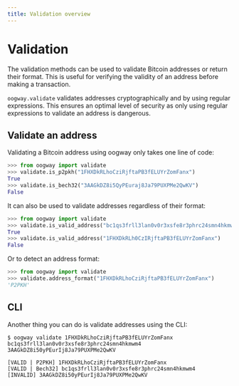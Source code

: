 ```yaml
---
title: Validation overview
---
```


# Validation

The validation methods can be used to validate Bitcoin addresses or return their format. This is useful for verifying the validity of an address before making a transaction.

`oogway.validate` validates addresses cryptographically and by using regular expressions. This ensures an optimal level of security as only using regular expressions to validate an address is dangerous.

## Validate an address

Validating a Bitcoin address using oogway only takes one line of code:

```python
>>> from oogway import validate
>>> validate.is_p2pkh("1FHXDkRLhoCziRjftaPB3fELUYrZomFanx")
True
>>> validate.is_bech32("3AAGkDZ8i5QyPEuraj8Ja79PUXPMe2QwKV")
False
```

It can also be used to validate addresses regardless of their format:
```python
>>> from oogway import validate
>>> validate.is_valid_address("bc1qs3frll3lan0v0r3xsfe8r3phrc24smn4hkmwm4")
True
>>> validate.is_valid_address("1FHXDkRLh0CzIRjftaPB3fELUYrZomFanx")
False
```

Or to detect an address format:
```python
>>> from oogway import validate
>>> validate.address_format("1FHXDkRLhoCziRjftaPB3fELUYrZomFanx")
'P2PKH'
```

## CLI

Another thing you can do is validate addresses using the CLI:

```console
$ oogway validate 1FHXDkRLhoCziRjftaPB3fELUYrZomFanx bc1qs3frll3lan0v0r3xsfe8r3phrc24smn4hkmwm4 3AAGkDZ8i50yPEurIj8Ja79PUXPMe2QwKV

[VALID | P2PKH] 1FHXDkRLhoCziRjftaPB3fELUYrZomFanx
[VALID | Bech32] bc1qs3frll3lan0v0r3xsfe8r3phrc24smn4hkmwm4
[INVALID] 3AAGkDZ8i50yPEurIj8Ja79PUXPMe2QwKV

```